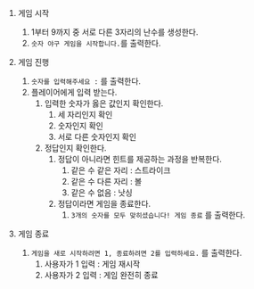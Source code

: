 1. 게임 시작
    1. 1부터 9까지 중 서로 다른 3자리의 난수를 생성한다.
    2. `숫자 야구 게임을 시작합니다.`를 출력한다.

1. 게임 진행
    1. `숫자를 입력해주세요 :` 를 출력한다.
    2. 플레이어에게 입력 받는다.
        1. 입력한 숫자가 옳은 값인지 확인한다.
            1. 세 자리인지 확인
            2. 숫자인지 확인
            3. 서로 다른 숫자인지 확인
        2. 정답인지 확인한다.
            1. 정답이 아니라면 힌트를 제공하는 과정을 반복한다.
                1. 같은 수 같은 자리 : 스트라이크
                2. 같은 수 다른 자리 : 볼
                3. 같은 수 없음 : 낫싱
            2. 정답이라면 게임을 종료한다.
                1. `3개의 숫자를 모두 맞히셨습니다! 게임 종료` 를 출력한다.
2. 게임 종료
    1. `게임을 새로 시작하려면 1, 종료하려면 2를 입력하세요.` 를 출력한다.
        1. 사용자가 1 입력 : 게임 재시작
        2. 사용자가 2 입력 : 게임 완전히 종료